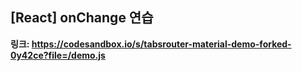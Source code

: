 ## [React] onChange 연습

**링크: https://codesandbox.io/s/tabsrouter-material-demo-forked-0y42ce?file=/demo.js**
